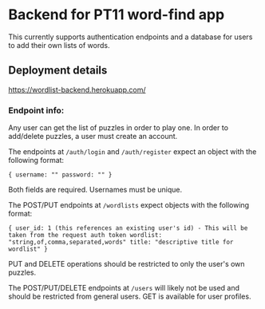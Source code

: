 # Backend for PT11 word-find app

This currently supports authentication endpoints and a database for users to add their own lists of words.

## Deployment details

https://wordlist-backend.herokuapp.com/

### Endpoint info:

Any user can get the list of puzzles in order to play one. In order to add/delete puzzles, a user must create an account.

The endpoints at `/auth/login` and `/auth/register` expect an object with the following format:

`
{
    username: ""
    password: ""
}
`

Both fields are required. Usernames must be unique.

The POST/PUT endpoints at `/wordlists` expect objects with the following format:

`
{
    user_id: 1 (this references an existing user's id) - This will be taken from the request auth token
    wordlist: "string,of,comma,separated,words"
    title: "descriptive title for wordlist"
}
`

PUT and DELETE operations should be restricted to only the user's own puzzles.

The POST/PUT/DELETE endpoints at `/users` will likely not be used and should be restricted from general users. GET is available for user profiles. 
